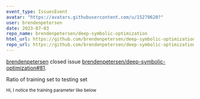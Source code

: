 ```yaml
---
event_type: IssuesEvent
avatar: "https://avatars.githubusercontent.com/u/15270620?"
user: brendenpetersen
date: 2023-07-03
repo_name: brendenpetersen/deep-symbolic-optimization
html_url: https://github.com/brendenpetersen/deep-symbolic-optimization/issues/81
repo_url: https://github.com/brendenpetersen/deep-symbolic-optimization
---
```


<a href='https://github.com/brendenpetersen' target='_blank'>brendenpetersen</a> closed issue <a href='https://github.com/brendenpetersen/deep-symbolic-optimization/issues/81' target='_blank'>brendenpetersen/deep-symbolic-optimization#81</a>.

<p>Ratio of training set to testing set</p><small>Hi, I notice the training parameter like below